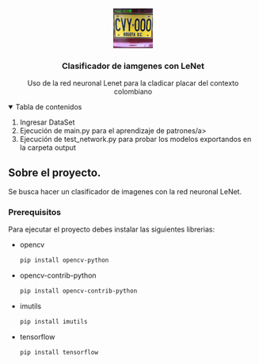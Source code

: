<!--
*** Thanks for checking out the Best-README-Template. If you have a suggestion
*** that would make this better, please fork the repo and create a pull request
*** or simply open an issue with the tag "enhancement".
*** Thanks again! Now go create something AMAZING! :D
-->



<!-- PROJECT SHIELDS -->
<!--
*** I'm using markdown "reference style" links for readability.
*** Reference links are enclosed in brackets [ ] instead of parentheses ( ).
*** See the bottom of this document for the declaration of the reference variables
*** for contributors-url, forks-url, etc. This is an optional, concise syntax you may use.
*** https://www.markdownguide.org/basic-syntax/#reference-style-links
-->



<!-- PROJECT LOGO -->
<br />
<p align="center">
  <a href="https://github.com/topassky/Recocimiento-de-placas-con-deep-learning.git">
    <img src="placa.png" alt="Logo" width="80" height="80">
  </a>

  <h3 align="center">Clasificador de iamgenes con LeNet</h3>

  <p align="center">
    Uso de la red neuronal Lenet para la cladicar placar del contexto colombiano
  <p>

</p>



<!-- TABLE OF CONTENTS -->
<details open="open">
  <summary>Tabla de contenidos</summary>
  <ol>
    <li>
      <a>Ingresar DataSet</a>
    </li>
    <li>
      <a>Ejecución de main.py para el aprendizaje de patrones/a>
    </li>
    <li>
      <a>Ejecución de test_network.py para probar los modelos exportandos en la carpeta output</a>
    </li>

  </ol>
</details>



<!-- ABOUT THE PROJECT -->
## Sobre el proyecto.

Se busca hacer un clasificador de imagenes con la red neuronal LeNet.

### Prerequisitos

Para ejecutar el proyecto debes instalar las siguientes librerias:
* opencv
  ```sh
  pip install opencv-python
  ```
* opencv-contrib-python
  ```sh
  pip install opencv-contrib-python
  ```
* imutils
  ```sh
  pip install imutils
  ```
* tensorflow
  ```sh
  pip install tensorflow
  ```



